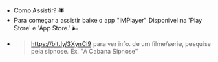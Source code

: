 * Como Assistir? 🕷️
* Para começar a assistir baixe o app "iMPlayer" Disponivel na 'Play Store' e 'App Store.' 🌬️
*  > https://bit.ly/3XynCi9
   > para ver info. de um filme/serie, pesquise pela sipnose. 
   > Ex. "A Cabana Sipnose"
  
